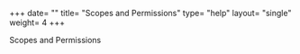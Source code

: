 +++
date= ""
title= "Scopes and Permissions"
type= "help"
layout= "single"
weight= 4
+++

Scopes and Permissions